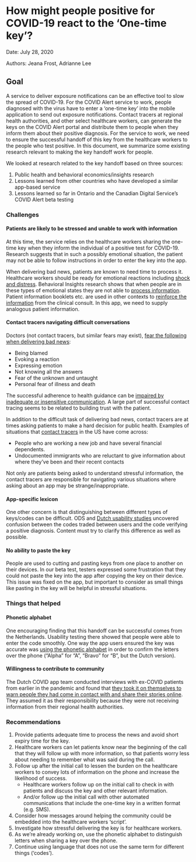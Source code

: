<!--[Français](https://github.com/cds-snc/covid-alert-documentation/blob/main/RapportAccessibilite.md)-->

# How might people positive for COVID-19 react to the ‘One-time key’?

Date: July 28, 2020

Authors: Jeana Frost, Adrianne Lee


## Goal

A service to deliver exposure notifications can be an effective tool to slow the spread of COVID-19. For the COVID Alert service to work, people diagnosed with the virus have to enter a ‘one-time key’ into the mobile application to send out exposure notifications. Contact tracers at regional health authorities, and other select healthcare workers, can generate the keys on the COVID Alert portal and distribute them to people when they inform them about their positive diagnosis. For the service to work, we need to ensure the successful handoff of this key from the healthcare workers to the people who test positive. In this document, we summarize some existing research relevant to making the key handoff work for people.

We looked at research related to the key handoff based on three sources:



1. Public health and behavioral economics/insights research
2. Lessons learned from other countries who have developed a similar app-based service
3. Lessons learned so far in Ontario and the Canadian Digital Service’s COVID Alert beta testing


### Challenges


#### Patients are likely to be stressed and unable to work with information

At this time, the service relies on the healthcare workers sharing the one-time key when they inform the individual of a positive test for COVID-19. Research suggests that in such a possibly emotional situation, the patient may not be able to follow instructions in order to enter the key into the app.

When delivering bad news, patients are known to need time to process it. Healthcare workers should be ready for emotional reactions including [shock and distress](https://www.cmpa-acpm.ca/en/advice-publications/browse-articles/2015/after-the-diagnosis-how-to-communicate-with-terminally-ill-patients). Behavioral Insights research shows that when people are in these types of emotional states they are not able to [process information](https://www.frontiersin.org/articles/10.3389/fpsyg.2015.01727/full). Patient information booklets etc. are used in other contexts to [reinforce the information](https://onlinelibrary.wiley.com/doi/full/10.1111/hex.12487) from the clinical consult. In this app, we need to supply analogous patient information.


#### Contact tracers navigating difficult conversations

Doctors (not contact tracers, but similar fears may exist), [fear the following when delivering bad news](https://www.ncbi.nlm.nih.gov/pmc/articles/PMC4677873/):



*   Being blamed
*   Evoking a reaction
*   Expressing emotion
*   Not knowing all the answers
*   Fear of the unknown and untaught
*   Personal fear of illness and death

The successful adherence to health guidance can be [impaired by inadequate or insensitive communication](https://www.ncbi.nlm.nih.gov/pmc/articles/PMC4677873/). A large part of successful contact tracing seems to be related to building trust with the patient. 

In addition to the difficult task of delivering bad news, contact tracers are at times asking patients to make a hard decision for public health. Examples of situations that [contact tracers](https://www.thelily.com/a-day-in-the-life-of-a-contract-tracer/) in the US have come across:



*   People who are working a new job and have several financial dependents.
*   Undocumented immigrants who are reluctant to give information about where they’ve been and their recent contacts

Not only are patients being asked to understand stressful information, the contact tracers are responsible for navigating various situations where asking about an app may be strange/inappropriate.


#### App-specific lexicon

One other concern is that distinguishing between different types of keys/codes can be difficult. ODS and [Dutch usability studies](https://corona.sticktailapp.com/share/view/099d845b35b3b68/wJEdnvsNTHDA/ex-patienten-stuurden-zelf-hun-contacten-een-bericht/) uncovered confusion between the codes traded between users and the code verifying a positive diagnosis. Content must try to clarify this difference as well as possible.


#### No ability to paste the key

People are used to cutting and pasting keys from one place to another on their devices. In our beta test, testers expressed some frustration that they could not paste the key into the app after copying the key on their device. This issue was fixed on the app, but important to consider as small things like pasting in the key will be helpful in stressful situations.


### Things that helped


#### Phonetic alphabet

One encouraging finding that this handoff can be successful comes from the Netherlands. Usability testing there showed that people were able to enter the code smoothly. One way the app users ensured the key was accurate was [using the phonetic alphabet](https://corona.sticktailapp.com/share/view/e1733fb74d0b64c/VC0JRwP3PCAg/aangeven-dat-je-positief-getest-bent-gaat-relatief-soepel-maar-er-is-nog-wel-verwarring-over-controlecode-en-codes-uploaden/) in order to confirm the letters over the phone (“Alpha” for “A”, “Bravo” for “B”, but the Dutch version). 


#### Willingness to contribute to community

The Dutch COVID app team conducted interviews with ex-COVID patients from earlier in the pandemic and found that [they took it on themselves to warn people they had come in contact with and share their stories online](https://corona.sticktailapp.com/share/view/099d845b35b3b68/wJEdnvsNTHDA/ex-patienten-stuurden-zelf-hun-contacten-een-bericht/). They assumed it as their responsibility because they were not receiving information from their regional health authorities.


### Recommendations



1. Provide patients adequate time to process the news and avoid short expiry time for the key. 
2. Healthcare workers can let patients know near the beginning of the call that they will follow up with more information, so that patients worry less about needing to remember what was said during the call.
3. Follow up after the initial call to lessen the burden on the healthcare workers to convey lots of information on the phone and increase the likelihood of success.
    *   Healthcare workers follow up on the initial call to check in with patients and discuss the key and other relevant information.
    *   And/or follow up the initial call with other automated communications that include the one-time key in a written format (e.g. SMS). 
4. Consider how messages around helping the community could be embedded into the healthcare workers ‘script’.
5. Investigate how stressful delivering the key is for healthcare workers.
6. As we’re already working on, use the phonetic alphabet to distinguish letters when sharing a key over the phone.
7. Continue using language that does not use the same term for different things (‘codes’).
